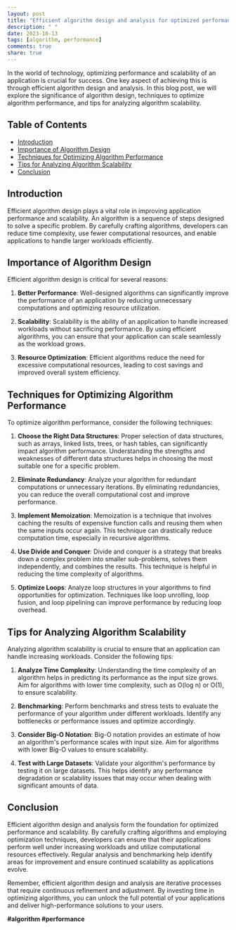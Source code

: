 ```yaml
---
layout: post
title: "Efficient algorithm design and analysis for optimized performance and scalability"
description: " "
date: 2023-10-13
tags: [algorithm, performance]
comments: true
share: true
---
```


In the world of technology, optimizing performance and scalability of an application is crucial for success. One key aspect of achieving this is through efficient algorithm design and analysis. In this blog post, we will explore the significance of algorithm design, techniques to optimize algorithm performance, and tips for analyzing algorithm scalability.

## Table of Contents
- [Introduction](#introduction)
- [Importance of Algorithm Design](#importance-of-algorithm-design)
- [Techniques for Optimizing Algorithm Performance](#techniques-for-optimizing-algorithm-performance)
- [Tips for Analyzing Algorithm Scalability](#tips-for-analyzing-algorithm-scalability)
- [Conclusion](#conclusion)

## Introduction
Efficient algorithm design plays a vital role in improving application performance and scalability. An algorithm is a sequence of steps designed to solve a specific problem. By carefully crafting algorithms, developers can reduce time complexity, use fewer computational resources, and enable applications to handle larger workloads efficiently.

## Importance of Algorithm Design
Efficient algorithm design is critical for several reasons:

1. **Better Performance**: Well-designed algorithms can significantly improve the performance of an application by reducing unnecessary computations and optimizing resource utilization.

2. **Scalability**: Scalability is the ability of an application to handle increased workloads without sacrificing performance. By using efficient algorithms, you can ensure that your application can scale seamlessly as the workload grows.

3. **Resource Optimization**: Efficient algorithms reduce the need for excessive computational resources, leading to cost savings and improved overall system efficiency.

## Techniques for Optimizing Algorithm Performance
To optimize algorithm performance, consider the following techniques:

1. **Choose the Right Data Structures**: Proper selection of data structures, such as arrays, linked lists, trees, or hash tables, can significantly impact algorithm performance. Understanding the strengths and weaknesses of different data structures helps in choosing the most suitable one for a specific problem.

2. **Eliminate Redundancy**: Analyze your algorithm for redundant computations or unnecessary iterations. By eliminating redundancies, you can reduce the overall computational cost and improve performance.

3. **Implement Memoization**: Memoization is a technique that involves caching the results of expensive function calls and reusing them when the same inputs occur again. This technique can drastically reduce computation time, especially in recursive algorithms.

4. **Use Divide and Conquer**: Divide and conquer is a strategy that breaks down a complex problem into smaller sub-problems, solves them independently, and combines the results. This technique is helpful in reducing the time complexity of algorithms.

5. **Optimize Loops**: Analyze loop structures in your algorithms to find opportunities for optimization. Techniques like loop unrolling, loop fusion, and loop pipelining can improve performance by reducing loop overhead.

## Tips for Analyzing Algorithm Scalability
Analyzing algorithm scalability is crucial to ensure that an application can handle increasing workloads. Consider the following tips:

1. **Analyze Time Complexity**: Understanding the time complexity of an algorithm helps in predicting its performance as the input size grows. Aim for algorithms with lower time complexity, such as O(log n) or O(1), to ensure scalability.

2. **Benchmarking**: Perform benchmarks and stress tests to evaluate the performance of your algorithm under different workloads. Identify any bottlenecks or performance issues and optimize accordingly.

3. **Consider Big-O Notation**: Big-O notation provides an estimate of how an algorithm's performance scales with input size. Aim for algorithms with lower Big-O values to ensure scalability.

4. **Test with Large Datasets**: Validate your algorithm's performance by testing it on large datasets. This helps identify any performance degradation or scalability issues that may occur when dealing with significant amounts of data.

## Conclusion
Efficient algorithm design and analysis form the foundation for optimized performance and scalability. By carefully crafting algorithms and employing optimization techniques, developers can ensure that their applications perform well under increasing workloads and utilize computational resources effectively. Regular analysis and benchmarking help identify areas for improvement and ensure continued scalability as applications evolve.

Remember, efficient algorithm design and analysis are iterative processes that require continuous refinement and adjustment. By investing time in optimizing algorithms, you can unlock the full potential of your applications and deliver high-performance solutions to your users.

**#algorithm #performance**